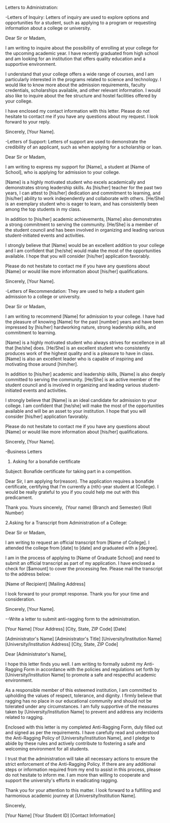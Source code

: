Letters to Administration:

-Letters of Inquiry: Letters of inquiry are used to explore options and opportunities for a student, such as applying to a program or requesting information about a college or university.

Dear Sir or Madam, 

I am writing to inquire about the possibility of enrolling at your college for the upcoming academic year. I have recently graduated from high school and am looking for an institution that offers quality education and a supportive environment. 

I understand that your college offers a wide range of courses, and I am particularly interested in the programs related to science and technology. I would like to know more about the admission requirements, faculty credentials, scholarships available, and other relevant information. I would also like to inquire about the fee structure and hostel facilities offered by your college. 

I have enclosed my contact information with this letter. Please do not hesitate to contact me if you have any questions about my request. I look forward to your reply. 

Sincerely, 
[Your Name].

-Letters of Support: Letters of support are used to demonstrate the credibility of an applicant, such as when applying for a scholarship or loan.

Dear Sir or Madam, 

I am writing to express my support for [Name], a student at [Name of School], who is applying for admission to your college. 

[Name] is a highly motivated student who excels academically and demonstrates strong leadership skills. As [his/her] teacher for the past two years, I can attest to [his/her] dedication and commitment to learning, and [his/her] ability to work independently and collaborate with others. [He/She] is an exemplary student who is eager to learn, and has consistently been among the top students in my class. 

In addition to [his/her] academic achievements, [Name] also demonstrates a strong commitment to serving the community. [He/She] is a member of the student council and has been involved in organizing and leading various student-initiated events and activities. 

I strongly believe that [Name] would be an excellent addition to your college and I am confident that [he/she] would make the most of the opportunities available. I hope that you will consider [his/her] application favorably. 

Please do not hesitate to contact me if you have any questions about [Name] or would like more information about [his/her] qualifications. 

Sincerely, 
[Your Name].


-Letters of Recommendation: They are used to help a student gain admission to a college or university.

Dear Sir or Madam, 

I am writing to recommend [Name] for admission to your college. I have had the pleasure of knowing [Name] for the past [number] years and have been impressed by [his/her] hardworking nature, strong leadership skills, and commitment to learning. 

[Name] is a highly motivated student who always strives for excellence in all that [he/she] does. [He/She] is an excellent student who consistently produces work of the highest quality and is a pleasure to have in class. [Name] is also an excellent leader who is capable of inspiring and motivating those around [him/her]. 

In addition to [his/her] academic and leadership skills, [Name] is also deeply committed to serving the community. [He/She] is an active member of the student council and is involved in organizing and leading various student-initiated events and activities. 

I strongly believe that [Name] is an ideal candidate for admission to your college. I am confident that [he/she] will make the most of the opportunities available and will be an asset to your institution. I hope that you will consider [his/her] application favorably. 

Please do not hesitate to contact me if you have any questions about [Name] or would like more information about [his/her] qualifications. 

Sincerely, 
[Your Name].

-Business Letters
1. Asking for a bonafide certificate

Subject: Bonafide certificate for taking part in a competition.

Dear Sir, I am applying for(reason). The application requires a bonafide certificate, certifying that I'm currently a (nth)-year student at (College). I would be really grateful to you if you could help me out with this predicament.

Thank you.
Yours sincerely,
 (Your name)
(Branch and Semester)
(Roll Number)

2.Asking for a Transcript from Administration of a College:

Dear Sir or Madam, 

I am writing to request an official transcript from [Name of College]. I attended the college from [date] to [date] and graduated with a [degree]. 

I am in the process of applying to [Name of Graduate School] and need to submit an official transcript as part of my application. I have enclosed a check for [$amount] to cover the processing fee. 
Please mail the transcript to the address below: 

[Name of Recipient]
[Mailing Address]

I look forward to your prompt response. Thank you for your time and consideration. 

Sincerely, 
[Your Name].

--Write a letter to submit anti-ragging form to the administration.

[Your Name]
[Your Address]
[City, State, ZIP Code]
[Date]

[Administrator's Name]
[Administrator's Title]
[University/Institution Name]
[University/Institution Address]
[City, State, ZIP Code]

Dear [Administrator's Name],

I hope this letter finds you well. I am writing to formally submit my Anti-Ragging Form in accordance with the policies and regulations set forth by [University/Institution Name] to promote a safe and respectful academic environment.

As a responsible member of this esteemed institution, I am committed to upholding the values of respect, tolerance, and dignity. I firmly believe that ragging has no place in our educational community and should not be tolerated under any circumstances. I am fully supportive of the measures taken by [University/Institution Name] to prevent and address any incidents related to ragging.

Enclosed with this letter is my completed Anti-Ragging Form, duly filled out and signed as per the requirements. I have carefully read and understood the Anti-Ragging Policy of [University/Institution Name], and I pledge to abide by these rules and actively contribute to fostering a safe and welcoming environment for all students.

I trust that the administration will take all necessary actions to ensure the strict enforcement of the Anti-Ragging Policy. If there are any additional steps or information required from my end to assist in this process, please do not hesitate to inform me. I am more than willing to cooperate and support the university's efforts in eradicating ragging.

Thank you for your attention to this matter. I look forward to a fulfilling and harmonious academic journey at [University/Institution Name].

Sincerely,

[Your Name]
[Your Student ID]
[Contact Information]
